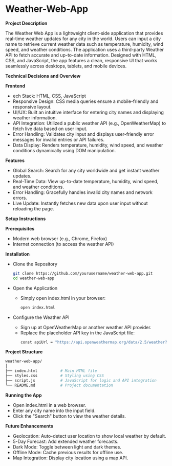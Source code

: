 # Weather-Web-App

**Project Description**

The Weather Web App is a lightweight client-side application that provides real-time weather updates for any city in the world. Users can input a city name to retrieve current weather data such as temperature, humidity, wind speed, and weather conditions. The application uses a third-party Weather API to fetch accurate and up-to-date information. Designed with HTML, CSS, and JavaScript, the app features a clean, responsive UI that works seamlessly across desktops, tablets, and mobile devices.

**Technical Decisions and Overview**

**Frontend**
* ech Stack: HTML, CSS, JavaScript
* Responsive Design: CSS media queries ensure a mobile-friendly and responsive layout.
* UI/UX: Built an intuitive interface for entering city names and displaying weather information.
* API Integration: Utilized a public weather API (e.g., OpenWeatherMap) to fetch live data based on user input.
* Error Handling: Validates city input and displays user-friendly error messages for invalid entries or API failures.
* Data Display: Renders temperature, humidity, wind speed, and weather conditions dynamically using DOM manipulation.

**Features**
* Global Search: Search for any city worldwide and get instant weather updates.
* Real-Time Data: View up-to-date temperature, humidity, wind speed, and weather conditions.
*  Error Handling: Gracefully handles invalid city names and network errors.
*  Live Update: Instantly fetches new data upon user input without reloading the page.

**Setup Instructions**

**Prerequisites** 
* Modern web browser (e.g., Chrome, Firefox)
* Internet connection (to access the weather API)

**Installation**
* Clone the Repository
  ```bash
  git clone https://github.com/yourusername/weather-web-app.git
  cd weather-web-app
  ```

* Open the Application
  * Simply open index.html in your browser:
    ```bash
    open index.html
    ```

* Configure the Weather API
  * Sign up at OpenWeatherMap or another weather API provider.
  * Replace the placeholder API key in the JavaScript file:
    ```bash
    const apiUrl = "https://api.openweathermap.org/data/2.5/weather?&units=metric&q=";
    ```

**Project Structure**
 ```bash
weather-web-app/
│
├── index.html          # Main HTML file
├── styles.css          # Styling using CSS
├── script.js           # JavaScript for logic and API integration
└── README.md           # Project documentation

 ```

**Running the App**
* Open index.html in a web browser.
* Enter any city name into the input field.
* Click the "Search" button to view the weather details.

**Future Enhancements**
* Geolocation: Auto-detect user location to show local weather by default.
* 5-Day Forecast: Add extended weather forecasts.
* Dark Mode: Toggle between light and dark themes.
* Offline Mode: Cache previous results for offline use.
* Map Integration: Display city location using a map API.


